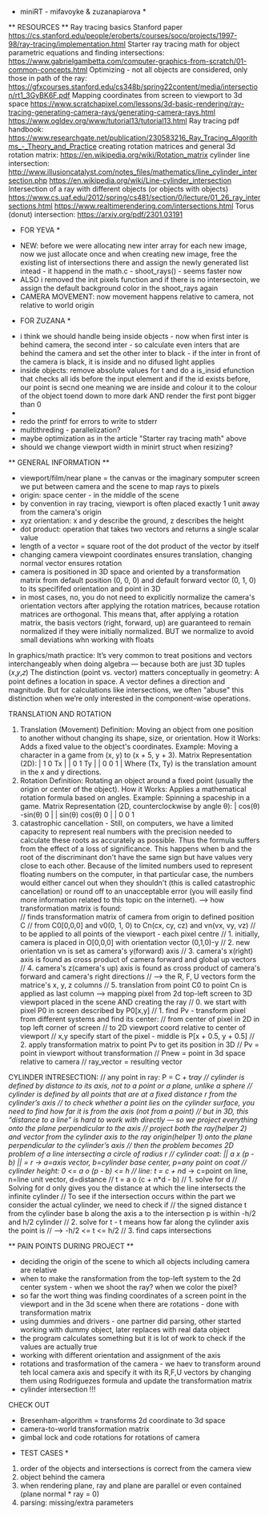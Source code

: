 * miniRT - mifavoyke & zuzanapiarova * 

** RESOURCES **
Ray tracing basics Stanford paper
https://cs.stanford.edu/people/eroberts/courses/soco/projects/1997-98/ray-tracing/implementation.html
Starter ray tracing math for object parametric equations and finding intersections:
https://www.gabrielgambetta.com/computer-graphics-from-scratch/01-common-concepts.html
Optimizing - not all objects are considered, only those in path of the ray:
https://gfxcourses.stanford.edu/cs348b/spring22content/media/intersection/rt1_3GyBK6F.pdf
Mapping coordinates from screen to viewport to 3d space 
https://www.scratchapixel.com/lessons/3d-basic-rendering/ray-tracing-generating-camera-rays/generating-camera-rays.html
https://www.ogldev.org/www/tutorial13/tutorial13.html
Ray tracing pdf handbook:
https://www.researchgate.net/publication/230583216_Ray_Tracing_Algorithms_-_Theory_and_Practice
creating rotation matrices and general 3d rotation matrix:
https://en.wikipedia.org/wiki/Rotation_matrix
cylinder line intersection:
http://www.illusioncatalyst.com/notes_files/mathematics/line_cylinder_intersection.php
https://en.wikipedia.org/wiki/Line-cylinder_intersection
Intersection of a ray with different objects (or objects with objects)
https://www.cs.uaf.edu/2012/spring/cs481/section/0/lecture/01_26_ray_intersections.html
https://www.realtimerendering.com/intersections.html
Torus (donut) intersection:
https://arxiv.org/pdf/2301.03191



* FOR YEVA *
- NEW: before we were allocating new inter array for each new image, now we just allocate once and when creating new image, free the existing list of intersections there and assign the newly generated list intead - it happend in the math.c - shoot_rays() - seems faster now
- ALSO i removed the init pixels function and if there is no intersectoin, we assign the default background color in the shoot_rays again
- CAMERA MOVEMENT: now movement happens relative to camera, not relative to world origin 

* FOR ZUZANA *
- i think we should handle being inside objects - now when first inter is behind camera, the second inter - so calculate even inters that are behind the camera and set the other inter to black - if the inter in front of the camera is black, it is inside and no difused light applies
- inside objects: remove absolute values for t and do a is_insid efunction that checks all ids before the input element and if the id exists before, our point is secnd one meaning we are inside and colour it to the colour of the object toend down to more dark AND render the first pont bigger than 0
- 
- redo the printf for errors to write to stderr
- multithreding - parallelization?
- maybe optimization as in the article "Starter ray tracing math" above
- should we change viewport width in minirt struct when resizing? 

** GENERAL INFORMATION **
- viewport/film/near plane = the canvas or the imaginary somputer screen we put between camera and the scene to map rays to pixels 
- origin: space center - in the middle of the scene
- by convention in ray tracing, viewport is often placed exactly 1 unit away from the camera's origin 
- xyz orientation: x  and y describe the ground, z describes the height
- dot product: operation that takes two vectors and returns a single scalar value
- length of a vector = square root of the dot product of the vector by itself
- changing camera viewpoint coordinates ensures translation, changing normal vector ensures rotation
- camera is positioned in 3D space and oriented by a transformation matrix from default position (0, 0, 0) and default forward vector (0, 1, 0) to its specififed orientation and point in 3D
- in most cases, no, you do not need to explicitly normalize the camera's orientation vectors after applying the rotation matrices, because rotation matrices are orthogonal. This means that, after applying a rotation matrix, the basis vectors (right, forward, up) are guaranteed to remain normalized if they were initially normalized. BUT we normalize to avoid small deviations whn working with floats

In graphics/math practice:
It’s very common to treat positions and vectors interchangeably when doing algebra — because both are just 3D tuples (𝑥,𝑦,𝑧)
The distinction (point vs. vector) matters conceptually in geometry: 
A point defines a location in space.
A vector defines a direction and magnitude.
But for calculations like intersections, we often "abuse" this distinction when we’re only interested in the component-wise operations.

TRANSLATION AND ROTATION
1. Translation (Movement)
Definition: Moving an object from one position to another without changing its shape, size, or orientation.
How it Works: Adds a fixed value to the object's coordinates.
Example: Moving a character in a game from (x, y) to (x + 5, y + 3).
Matrix Representation (2D):
| 1  0  Tx |
| 0  1  Ty |
| 0  0  1  |
Where (Tx, Ty) is the translation amount in the x and y directions.
2. Rotation
Definition: Rotating an object around a fixed point (usually the origin or center of the object).
How it Works: Applies a mathematical rotation formula based on angles.
Example: Spinning a spaceship in a game.
Matrix Representation (2D, counterclockwise by angle θ):
| cos(θ)  -sin(θ)  0 |
| sin(θ)   cos(θ)  0 |
|   0        0     1 
3. catastrophic cancellation - Still, on computers, we have a limited capacity to represent real numbers with the precision needed to calculate these roots as accurately as possible. Thus the formula suffers from the effect of a loss of significance. This happens when b and the root of the discriminant don't have the same sign but have values very close to each other. Because of the limited numbers used to represent floating numbers on the computer, in that particular case, the numbers would either cancel out when they shouldn't (this is called catastrophic cancellation) or round off to an unacceptable error (you will easily find more information related to this topic on the internet).
--> how transformation matrix is found:  
// finds transformation matrix of camera from origin to defined position C
// from C0[0,0,0] and v0(0, 1, 0) to Cn(cx, cy, cz) and vn(vx, vy, vz)
// to be applied to all points of the viewport - each pixel centre
// 1. initially, camera is placed in O[0,0,0] with orientation vector (0,1,0)-y
// 2. new orientation vn is set as camera's y(forward) axis
// 3. camera's x(right) axis is found as cross product of camera forward and global up vectors
// 4. camera's z(camera's up) axis is found as cross product of camera's forward and camera's right directions
// --> the R, F, U vectors form the matrice's x, y, z columns
// 5. translation from point C0 to point Cn is applied as last column
--> mapping pixel from 2d top-left screen to 3D viewport placed in the scene AND creating the ray
// 0. we start with pixel P0 in screen described by P0[x,y]
// 1. find Pv - transform pixel from different systems and find its center:
// from center of pixel in 2D in top left corner of screen
// to 2D viewport coord relative to center of viewport
// x,y specify start of the pixel - middle is P[x + 0.5, y + 0.5]
// 2. apply transformation matrix to point Pv to get its position in 3D
// Pv = point in viewport without transformation
// Pnew = point in 3d space relative to camera
// ray_vector = resulting vector

CYLINDER INTRESECTION:
// any point in ray: P = C + t*ray
// cylinder is defined by distance to its axis, not to a point or a plane, unlike a sphere
// cylinder is defined by all points that are at a fixed distance r from the cylinder’s axis
// to check whether a point lies on the cylinder surface, you need to find how far it is from the axis (not from a point)
// but in 3D, this “distance to a line” is hard to work with directly — so we project everything onto the plane perpendicular to the axis
// project both the ray(helper 2) and vector from the cylinder axis to the ray origin(helper 1) onto the plane perpendicular to the cylinder’s axis
// then the problem becomes 2D problem of a line intersecting a circle of radius r
// cylinder coat: || a x (p - b) || = r -> a=axis vector, b=cylinder base center, p=any point on coat
// cylinder height: 0 <= a o (p - b) <= h
// line: t = c + n*d  -> c=point on line, n=line unit vector, d=distance 
// t = a o (c + n*d - b)
// 1. solve for d
// Solving for d only gives you the distance at which the line intersects the infinite cylinder
// To see if the intersection occurs within the part we consider the actual cylinder, we need to check if
// the signed distance t from the cylinder base b along the axis a to the intersection p is within -h/2 and h/2 cylinder
// 2. solve for t - t means how far along the cylinder axis the point is
// --> -h/2 <= t <= h/2
// 3. find caps intersections


** PAIN POINTS DURING PROJECT **
- deciding the origin of the scene to which all objects including camera are relative
- when to make the ransformation from the top-left system to the 2d center system - when we shoot the ray? when we color the pixel?
- so far the wort thing was finding coordinates of a screen point in the viewport and in the 3d scene when there are rotations - done with transformation matrix 
- using dummies and drivers - one partner did parsing, other started working with dummy object, later replaces with real data object
- the program calculates something but it is lot of work to check if the values are actually true
- working with different orientation and assignment of the axis
- rotations and trasformation of the camera - we haev to transform around teh local camera axis and specify it with its R,F,U vectors by changing them using Rodriguezes formula and update the transformation matrix
- cylinder intersection !!!

CHECK OUT
- Bresenham-algorithm = transforms 2d coordinate to 3d space 
- camera-to-world transformation matrix
- gimbal lock and code rotations for rotations of camera


* TEST CASES *
1. order of the objects and intersections is correct from the camera view
2. object behind the camera
3. when rendering plane, ray and plane are parallel or even contained (plane normal  * ray = 0)
4. parsing: missing/extra parameters